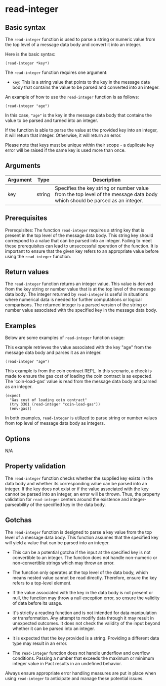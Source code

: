 # read-integer

## Basic syntax

The `read-integer` function is used to parse a string or numeric value from the top level of a message data body and convert it into an integer.

Here is the basic syntax:

```pact
(read-integer *key*)
```

The `read-integer` function requires one argument:

- `key`: This is a string value that points to the key in the message data body that contains the value to be parsed and converted into an integer.

An example of how to use the `read-integer` function is as follows:

```pact
(read-integer "age")
```

In this case, `"age"` is the key in the message data body that contains the value to be parsed and turned into an integer.

If the function is able to parse the value at the provided key into an integer, it will return that integer. Otherwise, it will return an error.

Please note that keys must be unique within their scope - a duplicate key error will be raised if the same key is used more than once.

## Arguments

| Argument | Type | Description |
| --- | --- | --- |
| key | string | Specifies the key string or number value from the top level of the message data body which should be parsed as an integer. |

## Prerequisites

Prerequisites: The function `read-integer` requires a string key that is present in the top level of the message data body. This string key should correspond to a value that can be parsed into an integer. Failing to meet these prerequisites can lead to unsuccessful operation of the function. It is important to ensure that the given key refers to an appropriate value before using the `read-integer` function.

## Return values

The `read-integer` function returns an integer value. This value is derived from the key string or number value that is at the top level of the message data body. The integer returned by `read-integer` is useful in situations where numerical data is needed for further computations or logical comparisons. The returned integer is a parsed version of the string or number value associated with the specified key in the message data body.

## Examples

Below are some examples of `read-integer` function usage:

This example retrieves the value associated with the key "age" from the message data body and parses it as an integer.
```pact
(read-integer "age")
```

This example is from the coin contract REPL. In this scenario, a check is made to ensure the gas cost of loading the coin contract is as expected. The 'coin-load-gas’ value is read from the message data body and parsed as an integer.
```pact
(expect
  "Gas cost of loading coin contract"
  (try 3301 (read-integer "coin-load-gas"))
  (env-gas))
```

In both examples, `read-integer` is utilized to parse string or number values from top level of message data body as integers.


## Options

N/A

## Property validation

The `read-integer` function checks whether the supplied key exists in the data body and whether its corresponding value can be parsed into an integer. If the key does not exist or if the value associated with the key cannot be parsed into an integer, an error will be thrown. Thus, the property validation for `read-integer` centers around the existence and integer-parseability of the specified key in the data body.

## Gotchas

The `read-integer` function is designed to parse a key value from the top level of a message data body. This function assumes that the specified key will yield a value that can be parsed into an integer.

- This can be a potential gotcha if the input at the specified key is not convertible to an integer. The function does not handle non-numeric or non-convertible strings which may throw an error.
  
- The function only operates at the top level of the data body, which means nested value cannot be read directly. Therefore, ensure the key refers to a top-level element.

- If the value associated with the key in the data body is not present or null, the function may throw a null exception error, so ensure the validity of data before its usage. 

- It's strictly a reading function and is not intended for data manipulation or transformation. Any attempt to modify data through it may result in unexpected outcomes. It does not check the validity of the input beyond whether it can be parsed into an integer.

- It is expected that the key provided is a string. Providing a different data type may result in an error.

- The `read-integer` function does not handle underflow and overflow conditions. Passing a number that exceeds the maximum or minimum integer value in Pact results in an undefined behavior. 

Always ensure appropriate error handling measures are put in place when using `read-integer` to anticipate and manage these potential issues.


